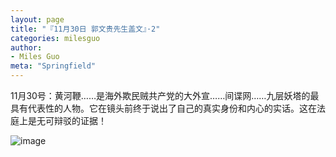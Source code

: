 ```yaml
---
layout: page
title: "『11月30日 郭文贵先生盖文』·2"
categories: milesguo
author:
- Miles Guo
meta: "Springfield"
---
```


11月30号：黄河鞭……是海外欺民贼共产党的大外宣……间谍网……九层妖塔的最具有代表性的人物。它在镜头前终于说出了自己的真实身份和内心的实话。这在法庭上是无可辩驳的证据！

![image](../../../../image/milesguo/2020_11_30_Miles_Guo_Getter_2_1.png)
